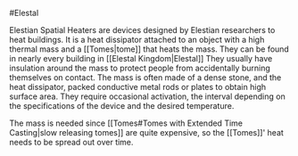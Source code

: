 #Elestal 

Elestian Spatial Heaters are devices designed by Elestian researchers to heat buildings. It is a heat dissipator attached to an object with a high thermal mass and a [[Tomes|tome]] that heats the mass. They can be found in nearly every building in [[Elestal Kingdom|Elestal]] They usually have insulation around the mass to protect people from accidentally burning themselves on contact. The mass is often made of a dense stone, and the heat dissipator, packed conductive metal rods or plates to obtain high surface area. They require occasional activation, the interval depending on the specifications of the device and the desired temperature.

The mass is needed since [[Tomes#Tomes with Extended Time Casting|slow releasing tomes]] are quite expensive, so the [[Tomes]]' heat needs to be spread out over time.